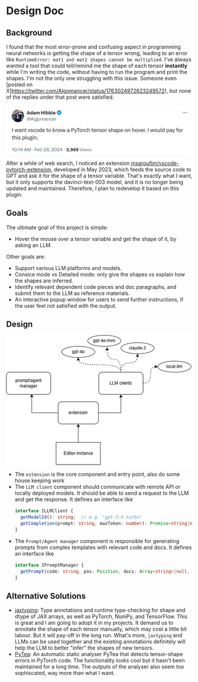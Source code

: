 # Design Doc

## Background

I found that the most error-prone and confusing aspect in programming neural networks is getting the shape of a tensor wrong, leading to an error like `RuntimeError: mat1 and mat2 shapes cannot be multiplied`. I've always wanted a tool that could tell/remind me the shape of each tensor **instantly** while I'm writing the code, without having to run the program and print the shapes. I'm not the only one struggling with this issue. Someone even [posted on X]https://twitter.com/Algomancer/status/1763024972623249572), but none of the replies under that post were satisfied.

<img alt="tweet-screen" src="tweet-post.jpg" width=500>

After a while of web search, I noticed an extension [msaroufim/vscode-pytorch-extension](https://github.com/msaroufim/vscode-pytorch-extension), developed in May 2023, which feeds the source code to GPT and ask it for the shape of a tensor variable. That's exactly what I want, but it only supports the davinci-text-003 model, and it is no longer being updated and maintained. Therefore, I plan to redevelop it based on this plugin.

## Goals
The ultimate goal of this project is simple:
- Hover the mouse over a tensor variable and get the shape of it, by asking an LLM.

Other goals are:
- Support various LLM platforms and models.
- Consice mode vs Detailed mode: only give the shapes vs explain how the shapes are inferred.
- Identify relevant dependent code pieces and doc paragraphs, and submit them to the LLM as reference materials.
- An interactive popup window for users to send further instructions, if the user feel not satisfied with the output.


## Design

![design](design.png)

- The `estension` is the core component and entry point, also do some house keeping work
- The `LLM client` component should communicate with remote API or locally deployed models. It should be able to send a request to the LLM and get the response. It defines an interface like
  ```typescript
  interface ILLMClient {
    getModelId(): string;  // e.g. "gpt-3.5-turbo"
    getCompletion(prompt: string, maxToken: number): Promise<string|null>;
  }
  ```
- The `Prompt/Agent manager` component is responsible for generating prompts from complex templates with relevant code and docs. It defines an interface like
  ```typescript
  interface IPromptManager {
    getPrompt(code: string, pos: Position, docs: Array<string>|null, moreCode: Array<string>|null): string;
  }
  ```   


## Alternative Solutions

- [jaxtyping](https://github.com/google/jaxtyping): Type annotations and runtime type-checking for shape and dtype of JAX arrays, as well as PyTorch, NumPy, and TensorFlow. This is great and I am going to adopt it in my projects. It demand us to annotate the shape of each tensor manually, which may cost a little bit labour. But it will pay-off in the long run. What's more, `jaxtyping` and LLMs can be used together and the existing annotations definitely will help the LLM to better "infer" the shapes of new tensors.
- [PyTea](https://github.com/ropas/pytea): An automatic static analyser PyTea that detects tensor-shape errors in PyTorch code. The functionality looks cool but it hasn't been maintained for a long time. The outputs of the analyser also seem too sophiscated, way more than what I want.